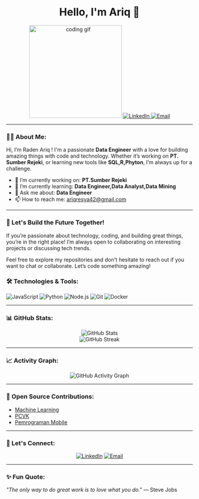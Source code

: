 <h1 align="center">Hello, I'm <strong>Ariq</strong> 👋</h1>

<p align="center">
  <p align="center">
  <img src="[https://media.giphy.com/media/3o85xIO33l7RlmLR4I/giphy.gif](https://giphy.com/gifs/sesamestreet-sesame-street-cookie-monster-GRPy8MKag9U1U88hzY)" width="250px" alt="coding gif"/>
  <a href="https://www.linkedin.com/in/raden-ariq-resya-alauddine-017807231/">
    <img src="https://img.shields.io/badge/LinkedIn-0077B5?style=flat&logo=linkedin&logoColor=white" alt="LinkedIn">
  </a>
  <a href="mailto:ariqresya42@gmail.com">
    <img src="https://img.shields.io/badge/Email-D14836?style=flat&logo=gmail&logoColor=white" alt="Email">
  </a>
  </p>
</p>

---

### 👨‍💻 About Me:

Hi, I’m Raden Ariq ! I'm a passionate **Data Engineer** with a love for building amazing things with code and technology. Whether it’s working on **PT. Sumber Rejeki**, or learning new tools like **SQL,R,Phyton**, I’m always up for a challenge.


- 🔭 I’m currently working on: **PT.Sumber Rejeki**
- 🌱 I’m currently learning: **Data Engineer,Data Analyst,Data Mining**
- 💬 Ask me about: **Data Engineer**
- 📫 How to reach me: ariqresya42@gmail.com

---
### 🚀 Let's Build the Future Together!
If you’re passionate about technology, coding, and building great things, you’re in the right place! I’m always open to collaborating on interesting projects or discussing tech trends.

Feel free to explore my repositories and don't hesitate to reach out if you want to chat or collaborate. Let’s code something amazing!

### 🛠️ Technologies & Tools:

![JavaScript](https://img.shields.io/badge/JavaScript-F7DF1E?style=for-the-badge&logo=javascript&logoColor=black)
![Python](https://img.shields.io/badge/Python-3776AB?style=for-the-badge&logo=python&logoColor=white)
![Node.js](https://img.shields.io/badge/Node.js-339933?style=for-the-badge&logo=nodedotjs&logoColor=white)
![Git](https://img.shields.io/badge/Git-F05032?style=for-the-badge&logo=git&logoColor=white)
![Docker](https://img.shields.io/badge/Docker-2496ED?style=for-the-badge&logo=docker&logoColor=white)

---

### 📊 GitHub Stats:

<p align="center">
  <img src="https://github-readme-stats.vercel.app/api?username=radenariq&show_icons=true&theme=radical" alt="GitHub Stats"/>
  <br>
  <img src="https://github-readme-streak-stats.herokuapp.com/?user=radenariq&theme=radical" alt="GitHub Streak"/>
</p>

---

### 📈 Activity Graph:

<p align="center">
  <img src="https://github-readme-activity-graph.cyclic.app/graph?username=radenariq&theme=radical" alt="GitHub Activity Graph">
</p>

---

### 💼 Open Source Contributions:

- [Machine Learning](https://github.com/radenariq/MACHINE-LEARNING)
- [PCVK](https://github.com/radenariq/PCVK_Ganjil_2024-2025)
- [Pemrograman Mobile](https://github.com/radenariq/PEMROGRAMAN_MOBILE_2024-2025)

---

### 🤝 Let's Connect:

<p align="center">
  <a href="https://www.linkedin.com/in/raden-ariq-resya-alauddine-017807231/"><img src="https://img.shields.io/badge/LinkedIn-0077B5?style=flat&logo=linkedin&logoColor=white"     
     alt="LinkedIn"></a>
  <a href="mailto:ariqresya42@gmail.com"><img src="https://img.shields.io/badge/Email-D14836?style=flat&logo=gmail&logoColor=white" alt="Email"></a>
</p>

---

### ✨ Fun Quote:

*"The only way to do great work is to love what you do."* — Steve Jobs
